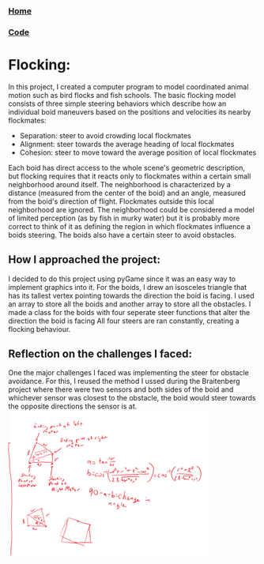 ### [Home](index.html)

### [Code](https://github.com/balta-z-r/flocking)

# Flocking:

In this project, I created a computer program to model coordinated animal motion such as bird flocks and fish schools. The basic flocking
model consists of three simple steering behaviors which describe how an individual boid maneuvers based on the positions and velocities
its nearby flockmates:

- Separation: steer to avoid crowding local flockmates
- Alignment: steer towards the average heading of local flockmates
- Cohesion: steer to move toward the average position of local flockmates

Each boid has direct access to the whole scene's geometric description, but flocking requires that it reacts only to flockmates within a
certain small neighborhood around itself. The neighborhood is characterized by a distance (measured from the center of the boid) and an
angle, measured from the boid's direction of flight. Flockmates outside this local neighborhood are ignored. The neighborhood could be
considered a model of limited perception (as by fish in murky water) but it is probably more correct to think of it as defining the region
in which flockmates influence a boids steering. The boids also have a certain steer to avoid obstacles.

## How I approached the project:

I decided to do this project using pyGame since it was an easy way to implement graphics into it. For the boids, I drew an isosceles
triangle that has its tallest vertex pointing towards the direction the boid is facing. I used an array to store all the boids and another
array to store all the obstacles. I made a class for the boids with four seperate steer functions that alter the direction the boid is facing
All four steers are ran constantly, creating a flocking behaviour.

## Reflection on the challenges I faced:

One the major challenges I faced was implementing the steer for obstacle avoidance. For this, I reused the method I ussed during the
Braitenberg project where there were two sensors and both sides of the boid and whichever sensor was closest to the obstacle, the boid would
steer towards the opposite directions the sensor is at.
![Photo 2](braitenberg-work2.PNG "Work")
